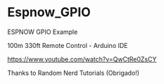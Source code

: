 # Espnow_GPIO
ESPNOW GPIO Example

100m 330ft Remote Control - Arduino IDE

https://www.youtube.com/watch?v=QwCtRe0ZsCY

Thanks to Random Nerd Tutorials (Obrigado!)
